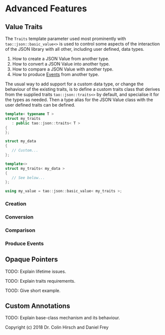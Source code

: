 # Advanced Features

## Value Traits

The `Traits` template parameter used most prominently with `tao::json::basic_value<>` is used to control some aspects of the interaction of the JSON library with all other, including user defined, data types.

1. How to create a JSON Value from another type.
2. How to convert a JSON Value into another type.
3. How to compare a JSON Value with another type.
4. How to produce [Events](Events-Interface.md) from another type.

The usual way to add support for a custom data type, or change the behaviour of the existing traits, is to define a custom traits class that derives from the supplied traits `tao::json::traits<>` by default, and specialise it for the types as needed. Then a type alias for the JSON Value class with the user defined traits can be defined.

```c++
template< typename T >
struct my_traits
   : public tao::json::traits< T >
{
};

struct my_data
{
   // Custom...
};

template<>
struct my_traits< my_data >
{
   // See below...
};

using my_value = tao::json::basic_value< my_traits >;
```

### Creation

### Conversion

### Comparison

### Produce Events

## Opaque Pointers

TODO: Explain lifetime issues.

TODO: Explain traits requirements.

TOOD: Give short example.

## Custom Annotations

TODO: Explain base-class mechanism and its behaviour.

Copyright (c) 2018 Dr. Colin Hirsch and Daniel Frey
